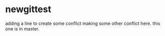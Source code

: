 # newgittest


adding a line to create some conflict
making some other conflict here.  this one is in master.

